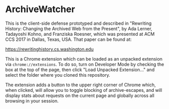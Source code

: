 # ArchiveWatcher

This is the client-side defense prototyped and described in "Rewriting History:
Changing the Archived Web from the Present", by Ada Lerner, Tadayoshi Kohno,
and Franziska Roesner, which was presented at ACM CCS 2017 in Dallas, Texas,
USA. That paper can be found at:

https://rewritinghistory.cs.washington.edu

This is a Chrome extension which can be loaded as an unpacked extension via `chrome://extensions`. To do so, turn on Developer Mode by checking the box at the top of the page, then click "Load Unpacked Extension..." and select the folder where you cloned this repository.

The extension adds a button to the upper right corner of Chrome which, when clicked, will allow you to toggle blocking of archive-escapes, and will display stats about requests on the current page and globally across all browsing in your session.
